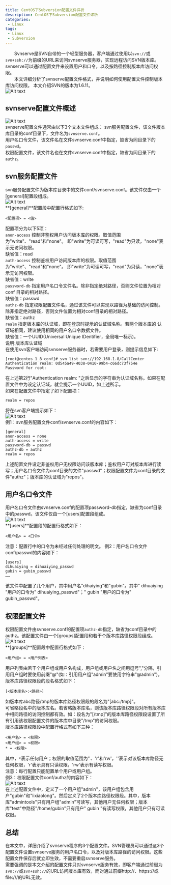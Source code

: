 ```yaml
---
title: CentOS下Subversion配置文件详析
description: CentOS下Subversion配置文件详析
categories:
 - Linux
tags:
 - Linux
 - Subversion
---  
```

&emsp;&emsp;Svnserve是SVN自带的一个轻型服务器，客户端通过使用以```svn://```或```svn+ssh://```为前缀的URL来访问svnserve服务器，实现远程访问SVN版本库。
svnserve可以通过配置文件来设置用户和口令，以及按路径控制版本库访问权限。  
&emsp;&emsp;本文详细分析了svnserve配置文件格式，并说明如何使用配置文件控制版本库访问权限。
本文介绍SVN的版本为1.6.11。  
![Alt text](http://liyufeng.angton.com/subverison_c_1.png)  
## svnserve配置文件概述  
![Alt text](http://liyufeng.angton.com/subverison_c_2.png)  
svnserve配置文件通常由以下3个文本文件组成：
svn服务配置文件，该文件版本库目录的conf目录下，文件名为```svnserve.conf```。  
用户名口令文件，该文件名在文件svnserve.conf中指定，缺省为同目录下的```passwd```。  
权限配置文件，该文件名也在文件svnserve.conf中指定，缺省为同目录下的```authz```。  
## svn服务配置文件  
svn服务配置文件为版本库目录中的文件conf/svnserve.conf。该文件仅由一个[general]配置段组成。  
![Alt text](http://liyufeng.angton.com/subverison_c_3.png)  
**[general]**配置段中配置行格式如下:  
```shell  
<配置项> = <值>  
```  
配置项分为以下5项：  
```anon-access``` 控制非鉴权用户访问版本库的权限。取值范围为"write"、"read"和"none"。
即"write"为可读可写，"read"为只读，"none"表示无访问权限。  
缺省值：read  
```auth-access``` 控制鉴权用户访问版本库的权限。取值范围为"write"、"read"和"none"。
即"write"为可读可写，"read"为只读，"none"表示无访问权限。  
缺省值：write  
```password-db``` 指定用户名口令文件名。除非指定绝对路径，否则文件位置为相对conf
目录的相对路径。  
缺省值：passwd  
```authz-db``` 指定权限配置文件名，通过该文件可以实现以路径为基础的访问控制。
除非指定绝对路径，否则文件位置为相对conf目录的相对路径。  
缺省值：authz  
```realm``` 指定版本库的认证域，即在登录时提示的认证域名称。若两个版本库的
认证域相同，建议使用相同的用户名口令数据文件。  
缺省值：一个UUID(Universal Unique IDentifier，全局唯一标示)。  
说明:版本库认证域  
在使用svn客户端访问svnserve服务器时，若需要用户登录，则提示信息如下:  

```shell  
[root@centos_1_8 conf]# svn list svn://192.168.1.8/CallCenter
Authentication realm: 0d545a49-4038-0410-99b4-c66dc73f754e
Password for root:  
```  
在上述第2行"Authentication realm: "之后显示的字符串为认证域名称。如果在配置文件中为设定认证域，就会提示一个UUID，如上述所示。  
如果在配置文件中指定了如下配置项： 
```shell  
realm = repos  
```  
将在svn客户端提示如下：  
![Alt text](http://liyufeng.angton.com/subverison_c_4.png)  
例1：svn服务配置文件conf/svnserve.conf的内容如下：  
```shell  
[general]
anon-access = none
auth-access = write
password-db = passwd
authz-db = authz
realm = repos  
```  
上述配置文件设定非鉴权用户无权限访问该版本库；鉴权用户可对版本库进行读写；用户名口令文件为conf目录的文件"passwd"；权限配置文件为conf目录的文件"authz"；版本库的认证域为"repos"。  
## 用户名口令文件  
用户名口令文件由svnserve.conf的配置项password-db指定，缺省为conf目录中的passwd。该文件仅由一个[users]配置段组成。  
![Alt text](http://liyufeng.angton.com/subverison_c_5.png)  
**[users]**配置段的配置行格式如下：  
```shell  
<用户名> = <口令>
```  
注意：配置行中的口令为未经过任何处理的明文。
例2：用户名口令文件conf/passwd的内容如下：  
```shell  
[users]
dihuaiying = dihuaiying_passwd
gubin = gubin_passwd
……  
```  
该文件中配置了几个用户，其中用户名"dihaiying"和"gubin"。其中" dihuaiying "用户的口令为" dihuaiying_passwd"；" gubin "用户的口令为" gubin_passwd"。
## 权限配置文件  
权限配置文件由svnserve.conf的配置项```authz-db```指定，缺省为conf目录中的authz。该配置文件由一个[groups]配置段和若干个版本库路径权限段组成。  
![Alt text](http://liyufeng.angton.com/subverison_c_6.png)  
**[groups]**配置段中配置行格式如下：  
```shell  
<用户组> = <用户列表>  
```  
用户列表由若干个用户组或用户名构成，用户组或用户名之间用逗号","分隔，引用用户组时要使用前缀"@"(如：引用用户组"admin"要使用字符串"@admin")。  
版本库路径权限段的段名格式如下：  
```shell  
[<版本库名>:<路径>]  
```  
如版本库abc路径/tmp的版本库路径权限段的段名为"[abc:/tmp]"。  
可省略段名中的版本库名。若省略版本库名，则该版本库路径权限段对所有版本库中相同路径的访问控制都有效。如：段名为"[/tmp]"的版本库路径权限段设置了所有引用该权限配置文件的版本库中目录"/tmp"的访问权限。  
版本库路径权限段中配置行格式有如下三种：  
```shell  
<用户名> = <权限>  
<用户组> = <权限>  
* = <权限>  
```  
其中，```*```表示任何用户；权限的取值范围为''、'r'和'rw'，''表示对该版本库路径无任何权限，'r'表示具有只读权限，'rw'表示有读写权限。  
注意：每行配置只能配置单个用户或用户组。  
例3：权限配置文件conf/authz的内容如下：  
![Alt text](http://liyufeng.angton.com/subverison_c_7.png)    
在上述配置文件中，定义了一个用户组"admin"，该用户组包含用户"gubin"和"lixiaolong"。然后定义了2个版本库路径权限段。其中，版本库"admintools"只有用户组"admin"可读写，其他用户无任何权限；版本库"test"中路径"/home/gubin"只有用户" gubin "有读写权限，其他用户只有可读权限。  
## 总结  
在本文中，详细介绍了svnserve程序的3个配置文件。SVN管理员可以通过这3个配置文件设置svnserve服务的用户名口令，以及对版本库路径的访问权限。这些配置文件保存后就立即生效，不需要重启svnserve服务。  
需要强调的是本文介绍的配置文件只对svnserve服务有效，即客户端通过前缀为```svn://```或```svn+ssh://```的URL访问版本库有效，而对通过前缀http://、https://或file:///的URL无效。  
